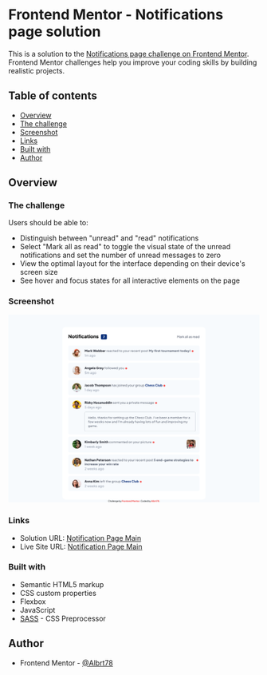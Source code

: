 # Frontend Mentor - Notifications page solution

This is a solution to the [Notifications page challenge on Frontend Mentor](https://www.frontendmentor.io/challenges/notifications-page-DqK5QAmKbC). Frontend Mentor challenges help you improve your coding skills by building realistic projects.

## Table of contents

-   [Overview](#overview)
-   [The challenge](#the-challenge)
-   [Screenshot](#screenshot)
-   [Links](#links)
-   [Built with](#built-with)
-   [Author](#author)

## Overview

### The challenge

Users should be able to:

-   Distinguish between "unread" and "read" notifications
-   Select "Mark all as read" to toggle the visual state of the unread notifications and set the number of unread messages to zero
-   View the optimal layout for the interface depending on their device's screen size
-   See hover and focus states for all interactive elements on the page

### Screenshot

![Notification Page Main](./Screenshot_Notifications_page.png)

### Links

-   Solution URL: [Notification Page Main](https://github.com/Albrt78/notifications-page-main.github.io)
-   Live Site URL: [Notification Page Main](https://albrt78.github.io/notifications-page-main.github.io/)

### Built with

-   Semantic HTML5 markup
-   CSS custom properties
-   Flexbox
-   JavaScript
-   [SASS](https://sass-lang.com/) - CSS Preprocessor

## Author

-   Frontend Mentor - [@Albrt78](https://www.frontendmentor.io/profile/Albrt78)
